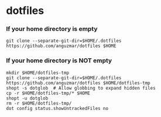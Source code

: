 # dotfiles

### If your home directory is empty
```shell
git clone --separate-git-dir=$HOME/.dotfiles https://github.com/anguzmar/dotfiles $HOME
```

### If your home directory is **NOT** empty
```shell
mkdir $HOME/dotfiles-tmp
git clone --separate-git-dir=$HOME/.dotfiles https://github.com/anguzmar/dotfiles $HOME/dotfiles-tmp
shopt -s dotglob  # Allow globbing to expand hidden files 
cp -r $HOME/dotfiles-tmp/* $HOME
shopt -u dotglob
rm -r $HOME/dotfiles-tmp/
dot config status.showUntrackedFiles no
```
